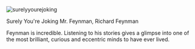 <img src="https://images-na.ssl-images-amazon.com/images/I/519fWd56vTL._SX323_BO1,204,203,200_.jpg" id="cover" alt="surelyyourejoking"/>
<p id="title">Surely You're Joking Mr. Feynman, Richard Feynman</p>

Feynman is incredible. Listening to his stories gives a glimpse into one of the most brilliant, curious and eccentric minds to have ever lived.
